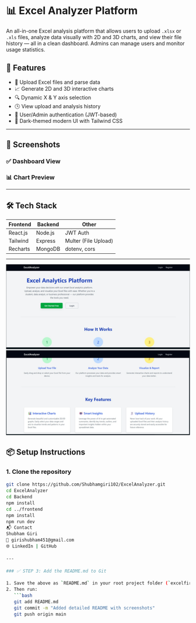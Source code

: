 # 📊 Excel Analyzer Platform

An all-in-one Excel analysis platform that allows users to upload `.xlsx` or `.xls` files, analyze data visually with 2D and 3D charts, and view their file history — all in a clean dashboard. Admins can manage users and monitor usage statistics.

## 🚀 Features

- 📂 Upload Excel files and parse data
- 📈 Generate 2D and 3D interactive charts
- 🔍 Dynamic X & Y axis selection
- 🕓 View upload and analysis history
- 👤 User/Admin authentication (JWT-based)
- 🎨 Dark-themed modern UI with Tailwind CSS

---

## 📸 Screenshots

### ✅ Dashboard View  

### 📊 Chart Preview  


---

## 🛠️ Tech Stack

| Frontend  | Backend   | Other       |
|-----------|-----------|-------------|
| React.js  | Node.js   | JWT Auth    |
| Tailwind  | Express   | Multer (File Upload) |
| Recharts  | MongoDB   | dotenv, cors |

---
![Screenshot 1](assets/images/s1.png)
![Screenshot 2](assets/images/s2.png)


## 📦 Setup Instructions

### 1. Clone the repository

```bash
git clone https://github.com/Shubhamgiri102/ExcelAnalyzer.git
cd ExcelAnalyzer
cd Backend
npm install
cd ../frontend
npm install
npm run dev
📬 Contact
Shubham Giri
📧 girishubham451@gmail.com
🌐 LinkedIn | GitHub

---

### ✅ STEP 3: Add the README.md to Git

1. Save the above as `README.md` in your root project folder (`excelfirebase/`).
2. Then run:
   ```bash
   git add README.md
   git commit -m "Added detailed README with screenshots"
   git push origin main














